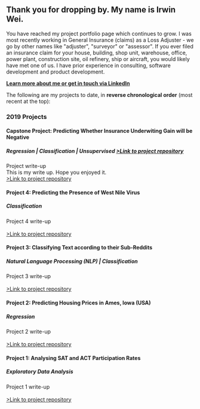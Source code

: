 ## Thank you for dropping by. My name is Irwin Wei.

You have reached my project portfolio page which continues to grow. I was most recently working in General Insurance (claims) as a Loss Adjuster - we go by other names like "adjuster", "surveyor" or "assessor". If you ever filed an insurance claim for your house, building, shop unit, warehouse, office, power plant, construction site, oil refinery, ship or aircraft, you would likely have met one of us. I have prior experience in consulting, software development and product development.

<a style="font-weight:bold" href="https://www.linkedin.com/in/irwinwei" target="_blank">Learn more about me or get in touch via LinkedIn</a>

The following are my projects to date, in **reverse chronological order** (most recent at the top):

### 2019 Projects
#### Capstone Project: Predicting Whether Insurance Underwiting Gain will be Negative
##### Regression | Classification | Unsupervised <a href="https://www.github.com/irwinwei73/GA-DSI-Capstone" target="_blank">>Link to project repository</a>
Project write-up<br>
This is my write up. Hope you enjoyed it.
<br><a href="https://www.github.com/irwinwei73/GA-DSI-Capstone" target="_blank">>Link to project repository</a>

#### Project 4: Predicting the Presence of West Nile Virus
##### Classification
Project 4 write-up<br>
<br><a href="https://www.github.com/irwinwei73/GA-DSI-Project-04" target="_blank">>Link to project repository</a>

#### Project 3: Classifying Text according to their Sub-Reddits
##### Natural Language Processing (NLP) | Classification
Project 3 write-up<br>
<br><a href="https://www.github.com/irwinwei73/GA-DSI-Project-03" target="_blank">>Link to project repository</a>

#### Project 2: Predicting Housing Prices in Ames, Iowa (USA)
##### Regression
Project 2 write-up<br>
<br><a href="https://www.github.com/irwinwei73/GA-DSI-Project-02" target="_blank">>Link to project repository</a>

#### Project 1: Analysing SAT and ACT Participation Rates
##### Exploratory Data Analysis
Project 1 write-up<br>
<br><a href="https://www.github.com/irwinwei73/GA-DSI-Project-01" target="_blank">>Link to project repository</a>


